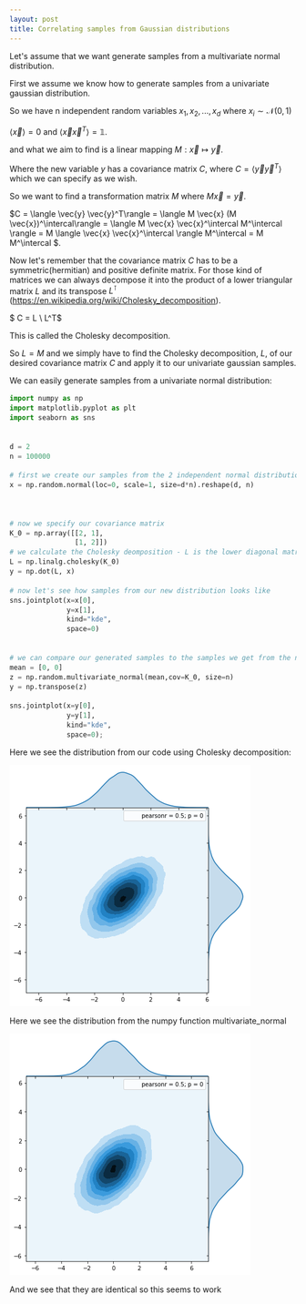 ```yaml
---
layout: post
title: Correlating samples from Gaussian distributions
---
```


Let's assume that we want generate samples from a multivariate normal distribution. 

First we assume we know how to generate samples from a univariate gaussian distribution.

So we have n independent random variables $x_1, x_2,..., x_d$ where $x_i \sim \mathcal{N(0,1)}$

$\langle \vec{x} \rangle =0$ and $\langle \vec{x} \vec{x}^T \rangle = \mathbb{1}$.

and what we aim to find is a linear mapping $M: \vec{x} \mapsto \vec{y}$. 

Where the new variable $y$ has a covariance matrix $C$, where $C=\langle \vec{y}  \vec{y}^T\rangle$ which we can specify as we wish.
 
So we want to find a transformation matrix $M$ where $M \vec{x} = \vec{y}$.

$C = \langle \vec{y}  \vec{y}^T\rangle = \langle M \vec{x}  (M \vec{x})^\intercal\rangle = \langle M \vec{x}   \vec{x}^\intercal M^\intercal \rangle = M \langle \vec{x}   \vec{x}^\intercal \rangle M^\intercal = M M^\intercal $.

Now let's remember that the covariance matrix $C$ has to be a symmetric(hermitian) and positive definite matrix. For those kind of matrices we can always decompose it into the product of a lower triangular matrix $L$ and its transpose $L^\intercal$ (https://en.wikipedia.org/wiki/Cholesky_decomposition).

$ C = L \ L^T$

This is called the Cholesky decomposition.

So $L=M$ and we simply have to find the Cholesky decomposition, $L$, of our desired covariance matrix $C$ and apply it to our univariate gaussian samples.




We can easily generate samples from a univariate normal distribution:

```python
import numpy as np 
import matplotlib.pyplot as plt
import seaborn as sns


d = 2
n = 100000 

# first we create our samples from the 2 independent normal distributions
x = np.random.normal(loc=0, scale=1, size=d*n).reshape(d, n)



# now we specify our covariance matrix
K_0 = np.array([[2, 1],
                [1, 2]])
# we calculate the Cholesky deomposition - L is the lower diagonal matrix
L = np.linalg.cholesky(K_0) 
y = np.dot(L, x)

# now let's see how samples from our new distribution looks like
sns.jointplot(x=x[0],
              y=x[1], 
              kind="kde", 
              space=0)


# we can compare our generated samples to the samples we get from the numpy function multivariate_normal
mean = [0, 0]
z = np.random.multivariate_normal(mean,cov=K_0, size=n)
y = np.transpose(z)

sns.jointplot(x=y[0],
              y=y[1], 
              kind="kde", 
              space=0);

```

Here we see the distribution from our code using Cholesky decomposition:

![distribution from our code using Cholesky decomposition](/images/sns_1.png)

Here we see the distribution from the numpy function multivariate_normal

![distribution from the numpy function multivariate_normal](/images/sns_2.png)

And we see that they are identical so this seems to work

##